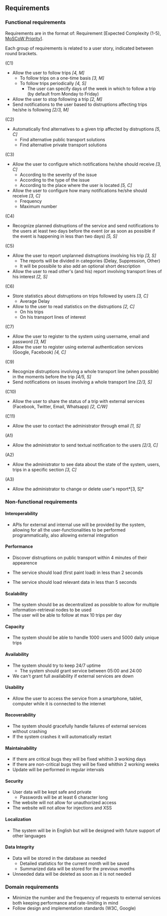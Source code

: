 ## Requirements

### Functional requirements

Requirements are in the format of: Requirement [Expected Complexity (1-5), [MoSCoW Priority](https://en.wikipedia.org/wiki/MoSCoW_method)].

Each group of requirements is related to a user story, indicated between round brackets.

(C1)

* Allow the user to follow trips *[4, M]*
	* To follow trips on a one-time basis *[3, M]*
	* To follow trips periodically *[4, S]*
		* The user can specify days of the week in which to follow a trip (by default from Monday to Friday)
* Allow the user to stop following a trip *[2, M]*
* Send notifications to the user based to distruptions affecting trips he/she is following *[2/3, M]*

(C2)

* Automatically find alternatives to a given trip affected by distruptions *[5, C]*
	* Find alternative public transport solutions
	* Find alternative private transport solutions

(C3)

* Allow the user to configure which notifications he/she should receive *[3, C]*
	* According to the severity of the issue
	* According to the type of the issue
	* According to the place where the user is located *[5, C]*
* Allow the user to configure how many notifications he/she should receive  *[3, C]*
	* Frequency
	* Maximum number

(C4)

* Recognize planned distruptions of the service and send notifications to the users at least two days before the event (or as soon as possible if the event is happening in less than two days) *[5, S]*

(C5)

* Allow the user to report unplanned distruptions involving his trip *[3, S]*
	* The reports will be divided in categories (Delay, Suppression, Other)
	* It will be possibile to also add an optional short description
* Allow the user to read other's (and his) report involving transport lines of his interest *[2, S]*

(C6)

* Store statistics about distruptions on trips followed by users *[3, C]*
	* Average Delay
* Allow to the user to read statistics on the distruptions *[2, C]*
	* On his trips
	* On his transport lines of interest

(C7)

* Allow the user to register to the system using username, email and password *[3, M]*
* Allow the user to register using external authentication services (Google, Facebook) *[4, C]*

(C9)

* Recognize distruptions involving a whole transport line (when possible) in the moments before the trip *[4/5, S]*
* Send notifications on issues involving a whole transport line *[2/3, S]*

(C10)

* Allow the user to share the status of a trip with external services (Facebook, Twitter, Email, Whatsapp) *[2, C/W]*

(C11)

* Allow the user to contact the administrator through email *[1, S]*

(A1)

* Allow the administrator to send textual notification to the users *[2/3, C]*

(A2)

* Allow the administrator to see data about the state of the system, users, trips in a specific section *[3, C]*

(A3)

* Allow the administrator to change or delete user's report*[3, S]*

### Non-functional requirements

#### Interoperability

* APIs for external and internal use will be provided by the system, allowing for all the user-functionalities to be performed programmatically, also allowing external integration

#### Performance

* Discover distruptions on public transport within 4 minutes of their appearence

* The service should load (first paint load) in less than 2 seconds
* The service should load relevant data in less than 5 seconds


#### Scalability

* The system should be as decentralized as possible to allow for multiple information-retrieval nodes to be used
* The user will be able to follow at max 10 trips per day

#### Capacity

* The system should be able to handle 1000 users and 5000 daily unique trips

#### Availability

* The system should try to keep 24/7 uptime
	* The system should grant service between 05:00 and 24:00
* We can't grant full availability if external services are down

#### Usability

* Allow the user to access the service from a smartphone, tablet, computer while it is connected to the internet

#### Recoverability

* The system should gracefully handle failures of external services without crashing
* If the system crashes it will automatically restart

#### Maintainability

* If there are critical bugs they will be fixed whithin 3 working days
* If there are non-critical bugs they will be fixed whithin 2 working weeks
* Update will be performed in regular intervals

#### Security

* User data will be kept safe and private
	* Passwords will be at least 6 character long
* The website will not allow for unauthorized access
* The website will not allow for injections and XSS

#### Localization

* The system will be in English but will be designed with future support of other languages

#### Data Integrity

* Data will be stored in the database as needed
	* Detailed statistics for the current month will be saved
	* Summarized data will be stored for the previous months
* Unneeded data will be deleted as soon as it is not needed

### Domain requirements

* Minimize the number and the frequency of requests to external services both keeping performance and rate-limiting in mind
* Follow design and implementation standards (W3C, Google)

